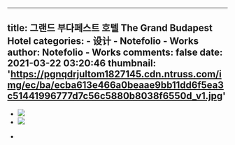
---
title: 그랜드 부다페스트 호텔 The Grand Budapest Hotel
categories: 
    - 设计
    - Notefolio - Works
author: Notefolio - Works
comments: false
date: 2021-03-22 03:20:46
thumbnail: 'https://pgnqdrjultom1827145.cdn.ntruss.com/img/ec/ba/ecba613e466a0beaae9bb11dd6f5ea3c51441996777d7c56c5880b8038f6550d_v1.jpg'
---

<div>   
<ul><li><img src="https://pgnqdrjultom1827145.cdn.ntruss.com/img/ec/ba/ecba613e466a0beaae9bb11dd6f5ea3c51441996777d7c56c5880b8038f6550d_v1.jpg" referrerpolicy="no-referrer"></li><li><img src="https://pgnqdrjultom1827145.cdn.ntruss.com/img/4c/a4/4ca448d847159b1b6768e519eeda1f2b04caf0a1a20a420ddc1bb9811ae418f5_v1.jpg" referrerpolicy="no-referrer"></li><li>
    <p><span style="font-size: 12pt;"> </span></p></li></ul>  
</div>
            